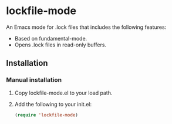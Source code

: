 # lockfile-mode

An Emacs mode for .lock files that includes the following features:

- Based on fundamental-mode.
- Opens .lock files in read-only buffers.

## Installation

### Manual installation

1. Copy lockfile-mode.el to your load path.

2. Add the following to your init.el:
   ```lisp
   (require 'lockfile-mode)
   ```
